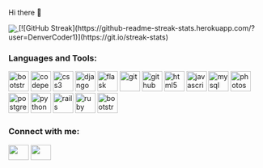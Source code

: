 Hi there 👋


<a href="https://github.com/engrnonny">
  <img align="center" src="https://github-readme-stats.vercel.app/api?username=engrnonny&show_icons=true&theme=merko" />
</a>
[![GitHub Streak](https://github-readme-streak-stats.herokuapp.com/?user=DenverCoder1)](https://git.io/streak-stats)
<!--
<a href="https://github.com/engrnonny">
  <img align="center" src="https://github-readme-stats.vercel.app/api/top-langs/?username=engrnonny&layout=compact&langs_count=8" />
</a>
<a href="https://github.com/engrnonny">
  <img align="center" src="https://github-readme-stats.vercel.app/api/pin?username=engrnonny&repo=Anotech" />
</a>
-->

<h3 align="left">Languages and Tools:</h3>
<p align="left">
  <img src='https://cdn.jsdelivr.net/gh/devicons/devicon/icons/bootstrap/bootstrap-plain-wordmark.svg' alt="bootstrap" width="40" height="40"/>
  <img src='https://cdn.jsdelivr.net/gh/devicons/devicon/icons/codepen/codepen-original-wordmark.svg' alt="codepen" width="40" height="40"/>
  <img src='https://cdn.jsdelivr.net/gh/devicons/devicon/icons/css3/css3-original-wordmark.svg' alt="css3" width="40" height="40"/>
  <img src='https://cdn.jsdelivr.net/gh/devicons/devicon/icons/django/django-original.svg' alt="django" width="40" height="40"/>
  <img src='https://cdn.jsdelivr.net/gh/devicons/devicon/icons/flask/flask-original.svg' alt="flask" width="40" height="40"/>
  <img src='https://cdn.jsdelivr.net/gh/devicons/devicon/icons/git/git-original-wordmark.svg' alt="git" width="40" height="40"/>
  <img src='https://cdn.jsdelivr.net/gh/devicons/devicon/icons/github/github-original-wordmark.svg' alt="github" width="40" height="40"/>
  <img src='https://cdn.jsdelivr.net/gh/devicons/devicon/icons/html5/html5-original-wordmark.svg' alt="html5" width="40" height="40"/>
  <img src='https://cdn.jsdelivr.net/gh/devicons/devicon/icons/javascript/javascript-original.svg' alt="javascript" width="40" height="40"/>
  <img src='https://cdn.jsdelivr.net/gh/devicons/devicon/icons/mysql/mysql-original-wordmark.svg' alt="mysql" width="40" height="40"/>
  <img src='https://cdn.jsdelivr.net/gh/devicons/devicon/icons/photoshop/photoshop-line.svg' alt="photoshop" width="40" height="40"/>
  <img src='https://cdn.jsdelivr.net/gh/devicons/devicon/icons/postgresql/postgresql-original-wordmark.svg' alt="postgresql" width="40" height="40"/>
  <img src='https://cdn.jsdelivr.net/gh/devicons/devicon/icons/python/python-original-wordmark.svg' alt="python" width="40" height="40"/>
  <img src='https://cdn.jsdelivr.net/gh/devicons/devicon/icons/rails/rails-original-wordmark.svg' alt="rails" width="40" height="40"/>
  <img src='https://cdn.jsdelivr.net/gh/devicons/devicon/icons/ruby/ruby-original-wordmark.svg' alt="ruby" width="40" height="40"/>
  <img src='https://cdn.jsdelivr.net/gh/devicons/devicon/icons/vscode/vscode-original-wordmark.svg' alt="bootstrap" width="40" height="40"/>
</p>

<h3 align="left">Connect with me:</h3>
<p align="left">
<!--
<a href="your link" target="blank"><img align="center" src="https://cdn.jsdelivr.net/npm/simple-icons@3.0.1/icons/twitter.svg" alt="" height="30" width="40" /></a>
<a href="your link" target="blank"><img align="center" src="https://cdn.jsdelivr.net/npm/simple-icons@3.0.1/icons/youtube.svg" alt="" height="30" width="40" /></a>
-->
<a href="https://www.linkedin.com/in/ewere-njokede/" target="blank"><img align="center" src="https://cdn.jsdelivr.net/npm/simple-icons@3.0.1/icons/linkedin.svg" alt="" height="30" width="40" /></a>
<a href="https://www.instagram.com/engr.nonny/" target="blank"><img align="center" src="https://cdn.jsdelivr.net/npm/simple-icons@3.0.1/icons/instagram.svg" alt="" height="30" width="40" /></a>
</p>
<!--
**engrnonny/engrnonny** is a ✨ _special_ ✨ repository because its `README.md` (this file) appears on your GitHub profile.

Here are some ideas to get you started:

- 🔭 I’m currently working on ...
- 🌱 I’m currently learning ...
- 👯 I’m looking to collaborate on ...
- 🤔 I’m looking for help with ...
- 💬 Ask me about ...
- 📫 How to reach me: ...
- 😄 Pronouns: ...
- ⚡ Fun fact: ...
-->
